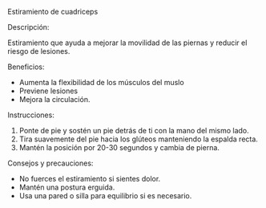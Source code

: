 Estiramiento de cuadriceps


Descripción: 

Estiramiento que ayuda a mejorar la movilidad de las piernas y reducir el riesgo de lesiones.


Beneficios:

- Aumenta la flexibilidad de los músculos del muslo
- Previene lesiones
- Mejora la circulación.


Instrucciones:

1. Ponte de pie y sostén un pie detrás de ti con la mano del mismo lado.
2. Tira suavemente del pie hacia los glúteos manteniendo la espalda recta.
3. Mantén la posición por 20-30 segundos y cambia de pierna.


Consejos y precauciones:

- No fuerces el estiramiento si sientes dolor.
- Mantén una postura erguida.
- Usa una pared o silla para equilibrio si es necesario.

